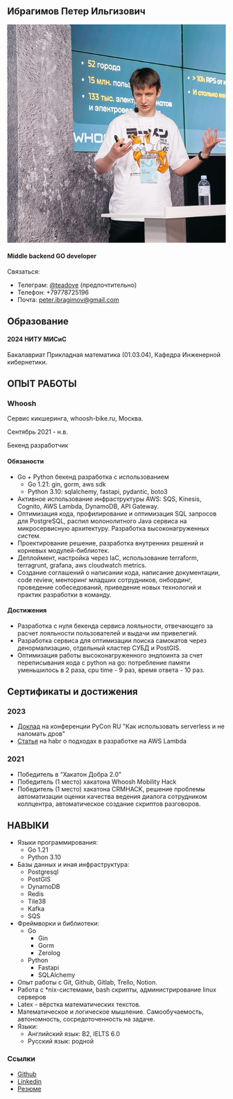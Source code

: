 ## Ибрагимов Петер Ильгизович
![photo](photo.jpg)
#### Middle backend GO developer
Связаться:
- Телеграм: [@teadove](https://t.me/teadove) (предпочтительно)
- Телефон: +79778725196
- Почта: peter.ibragimov@gmail.com

## Образование

#### 2024 НИТУ МИСиС
Бакалавриат Прикладная математика (01.03.04), Кафедра Инженерной кибернетики.
		
## ОПЫТ РАБОТЫ

### Whoosh
Сервис кикшеринга, whoosh-bike.ru, Москва.

Сентябрь 2021 - н.в. <br>

Бекенд разработчик

#### Обязаности
- Go + Python бекенд разработка с использованием
	- Go 1.21: gin, gorm, aws sdk
	- Python 3.10: sqlalchemy, fastapi, pydantic, boto3
- Активное использование инфраструктуры AWS: SQS, Kinesis, Cognito, AWS Lambda, DynamoDB, API Gateway.
- Оптимизация кода, профилирование и оптимизация SQL запросов для PostgreSQL, распил молонолитного Java сервиса на микросервисную архитектуру. Разработка высоконагруженных систем.
- Проектирование решение, разработка внутренних решений и корневых модулей-библиотек. 
- Деплоймент, настройка через IaC, использование terraform, terragrunt, grafana, aws cloudwatch metrics.
- Создание соглашений о написании кода, написание документации, code review, менторинг младших сотрудников, онбординг, проведение собеседований, приведение новых технологий и практик разработки в команду.

#### Достижения 
- Разработка с нуля бекенда сервиса лояльности, отвечающего за расчет лояльности пользователей и выдачи им привелегий.
- Разработка сервиса для оптимизации поиска самокатов через денормализацию, отдельный кластер СУБД и PostGIS.
- Оптимизация работы высоконагруженного эндпоинта за счет переписывания кода с python на go: потребление памяти уменьшилось в 2 раза, cpu time - 9 раз, время ответа - 10 раз.

## Сертификаты и достижения

### 2023
- [Доклад](https://www.youtube.com/watch?v=cSZrWpyNlfI) на конференции PyCon RU "Как использовать serverless и не наломать дров" 
- [Статья](https://habr.com/ru/companies/whoosh/articles/728926/) на habr о подходах в разработке на AWS Lambda

### 2021
- Победитель в “Хакатон Добра 2.0”
- Победитель (1 место) хакатона Whoosh Mobility Hack
- Победитель (1 место) хакатона CRMHACK, решение проблемы автоматизации оценки качества ведения диалога сотрудником коллцентра, автоматическое создание скриптов разговоров.

## НАВЫКИ		
- Языки программирования: 
	- Go 1.21 
	- Python 3.10
- Базы данных и иная инфраструктура: 
	- Postgresql
	- PostGIS
	- DynamoDB
	- Redis
	- Tile38
	- Kafka
	- SQS
- Фреймворки и библиотеки:
	- Go
		- Gin
		- Gorm
		- Zerolog
	- Python
		- Fastapi
		- SQLAlchemy
- Опыт работы с Git, Github, Gitlab, Trello, Notion.
- Работа с *nix-системами, bash скрипты, администрирование linux серверов
- Latex - вёрстка математических текстов.
- Математическое и логическое мышление. Самообучаемость, автономность, сосредоточенность на задаче.
- Языки: 
	- Английский язык: B2, IELTS 6.0
	- Русский язык: родной

### Ссылки
- [Github](https://github.com/TeaDove/)
- [Linkedin](https://www.linkedin.com/in/peter-ibragimov-7907871b7/)
- [Резюме](https://github.com/TeaDove/resume/)


